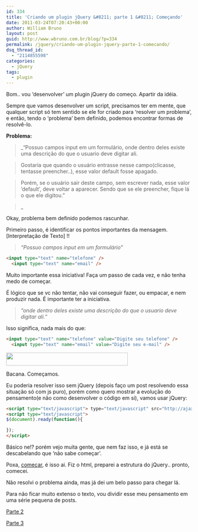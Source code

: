 ```yaml
---
id: 334
title: 'Criando um plugin jQuery &#8211; parte 1 &#8211; Começando'
date: 2011-03-24T07:20:43+00:00
author: William Bruno
layout: post
guid: http://www.wbruno.com.br/blog/?p=334
permalink: /jquery/criando-um-plugin-jquery-parte-1-comecando/
dsq_thread_id:
  - "2114855598"
categories:
  - jQuery
tags:
  - plugin
---
```

Bom.. vou &#8216;desenvolver&#8217; um plugin jQuery do começo. Apartir da idéia.

Sempre que vamos desenvolver um script, precisamos ter em mente, que qualquer script só tem sentido se ele for criado para &#8216;resolver um problema&#8217;, e então, tendo o &#8216;problema&#8217; bem definido, podemos encontrar formas de resolvê-lo.

**Problema:**

> _&#8220;Possuo campos input em um formulário, onde dentro deles existe uma descrição do que o usuario deve digitar ali.

> Gostaria que quando o usuário entrasse nesse campo(clicasse, tentasse preencher..), esse valor default fosse apagado.

> Porém, se o usuário sair deste campo, sem escrever nada, esse valor &#8216;default&#8217;, deve voltar a aparecer. Sendo que se ele preencher, fique lá o que ele digitou.&#8221;

>_

<!--more-->

Okay, problema bem definido podemos rascunhar.

Primeiro passo, é identificar os pontos importantes da mensagem. [Interpretação de Texto] !!

> _&#8220;Possuo campos input em um formulário&#8221;_

``` html
<input type="text" name="telefone" />
  <input type="text" name="email" />
```

Muito importante essa iniciativa! Faça um passo de cada vez, e não tenha medo de começar.

É lógico que se vc não tentar, não vai conseguir fazer, ou empacar, e nem produzir nada. É importante ter a iniciativa.

> _&#8220;onde dentro deles existe uma descrição do que o usuario deve digitar ali.&#8221;_

Isso significa, nada mais do que:

``` html
<input type="text" name="telefone" value="Digite seu telefone" />
  <input type="text" name="email" value="Digite seu e-mail" />
```

[<img src="/wp-content/uploads/2011/03/Screen-shot-2011-03-23-at-2.28.35-PM.png" alt="" title="Screen shot 2011-03-23 at 2.28.35 PM" width="330" height="35" class="aligncenter size-full wp-image-335" srcset="/wp-content/uploads/2011/03/Screen-shot-2011-03-23-at-2.28.35-PM.png 330w, /wp-content/uploads/2011/03/Screen-shot-2011-03-23-at-2.28.35-PM-300x31.png 300w" sizes="(max-width: 330px) 100vw, 330px" />](/wp-content/uploads/2011/03/Screen-shot-2011-03-23-at-2.28.35-PM.png)

Bacana. Começamos.

Eu poderia resolver isso sem jQuery (depois faço um post resolvendo essa situação só com js puro), porém como quero mostrar a evolução do pensamento(e não como desenvolver o código em si), vamos usar jQuery:

``` html
<script type="text/javascript"> type="text/javascript" src="http://ajax.googleapis.com/ajax/libs/jquery/1.5.1/jquery.min.js"></script>
<script type="text/javascript">
$(document).ready(function(){

});
</script>
```

Básico ne!? porém vejo muita gente, que nem faz isso, e já está se descabelando que &#8216;não sabe começar&#8217;.

Poxa, <u>começar</u>, é isso ai. Fiz o html, preparei a estrutura do jQuery.. pronto, comecei.

Não resolvi o problema ainda, mas já dei um belo passo para chegar lá.

Para não ficar muito extenso o texto, vou dividir esse meu pensamento em uma série pequena de posts.

[Parte 2](http://www.wbruno.com.br/2011/03/25/criando-um-plugin-jquery-parte-2-codificando/)

[Parte 3](http://www.wbruno.com.br/2011/03/26/criando-um-plugin-jquery-parte-3-otimizando/)
